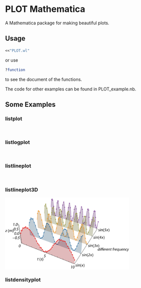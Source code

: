 # PLOT Mathematica
 A Mathematica package for making beautiful plots.
 
## Usage
```mathematica
<<"PLOT.wl"
```
or use
```mathematica
?function
```
to see the document of the functions.

The code for other examples can be found in PLOT_example.nb.

## Some Examples
### listplot
<img src="https://github.com/RickXie43/PLOT-Mathematica/blob/main/examples/listplot1.jpg?raw=true" width = "400" alt="" align=center />

### listlogplot
<img src="https://github.com/RickXie43/PLOT-Mathematica/blob/main/examples/listlogplot1.jpg?raw=true" width = "400" alt="" align=center />
<img src="https://github.com/RickXie43/PLOT-Mathematica/blob/main/examples/listlogplot2.jpg?raw=true" width = "400" alt="" align=center />

### listlineplot
<img src="https://github.com/RickXie43/PLOT-Mathematica/blob/main/examples/listlineplot.jpg?raw=true" width = "400" alt="" align=center />

### listlineplot3D
<img src="https://github.com/RickXie43/PLOT-Mathematica/blob/main/examples/listlineplot3d.jpg?raw=true" width = "400" alt="" align=center />

### listdensityplot
<img src="https://github.com/RickXie43/PLOT-Mathematica/blob/main/examples/listdensityplot.jpg?raw=true" width = "400" alt="" align=center />
